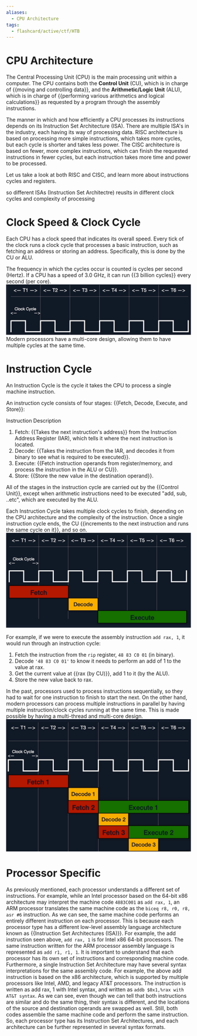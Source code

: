 ```yaml
---
aliases:
  - CPU Architecture
tags:
  - flashcard/active/ctf/HTB
---
```


# CPU Architecture

The Central Processing Unit (CPU) is the main processing unit within a computer. The CPU contains both the **Control Unit** (CU), which is in charge of {{moving and controlling data}}, and the **Arithmetic/Logic Unit** (ALU), which is in charge of {{performing various arithmetics and logical calculations}} as requested by a program through the assembly instructions. <!--SR:!2025-01-29,4,270!2025-01-29,2,230!2025-01-29,4,270!2025-01-29,2,230-->

The manner in which and how efficiently a CPU processes its instructions depends on its Instruction Set Architecture (ISA). There are multiple ISA's in the industry, each having its way of processing data. RISC architecture is based on processing more simple instructions, which takes more cycles, but each cycle is shorter and takes less power. The CISC architecture is based on fewer, more complex instructions, which can finish the requested instructions in fewer cycles, but each instruction takes more time and power to be processed.

Let us take a look at both RISC and CISC, and learn more about instructions cycles and registers.

so different ISAs (Instruction Set Architectre) reuslts in different clock cycles and complexity of processing 

# Clock Speed & Clock Cycle
Each CPU has a clock speed that indicates its overall speed. Every tick of the clock runs a clock cycle that processes a basic instruction, such as fetching an address or storing an address. Specifically, this is done by the CU or ALU.

The frequency in which the cycles occur is counted is cycles per second (Hertz). If a CPU has a speed of 3.0 GHz, it can run {{3 billion cycles}} every second (per core).
![alt text](<../linked images/cycle.png>)
Modern processors have a multi-core design, allowing them to have multiple cycles at the same time. <!--SR:!2025-01-28,3,250-->

# Instruction Cycle
An Instruction Cycle is the cycle it takes the CPU to process a single machine instruction.


An instruction cycle consists of four stages: {{Fetch, Decode, Execute, and Store}}: <!--SR:!2025-01-29,4,270-->

Instruction	Description
1. Fetch: {{Takes the next instruction's address}} from the Instruction Address Register (IAR), which tells it where the next instruction is located.
2. Decode: {{Takes the instruction from the IAR, and decodes it from binary to see what is required to be executed}}.
3. Execute: {{Fetch instruction operands from register/memory, and process the instruction in the ALU or CU}}.
4. Store: {{Store the new value in the destination operand}}. <!--SR:!2025-01-29,2,230!2025-01-28,3,250!2025-01-29,2,230!2025-01-29,4,270-->

All of the stages in the instruction cycle are carried out by the {{Control Unit}}, except when arithmetic instructions need to be executed "add, sub, ..etc", which are executed by the ALU. <!--SR:!2025-01-29,4,270-->


Each Instruction Cycle takes multiple clock cycles to finish, depending on the CPU architecture and the complexity of the instruction. Once a single instruction cycle ends, the CU {{increments to the next instruction and runs the same cycle on it}}, and so on.
![alt text](<../linked images/instructioncycle.png>) <!--SR:!2025-01-29,2,230-->


For example, if we were to execute the assembly instruction `add rax, 1`, it would run through an instruction cycle:

1. Fetch the instruction from the `rip` register, `48 83 C0 01` (in binary).
2. Decode `'48 83 C0 01'` to know it needs to perform an add of 1 to the value at rax.
3. Get the current value at {{rax (by CU)}}, add 1 to it (by the ALU).
4. Store the new value back to rax. <!--SR:!2025-01-28,3,250-->  

In the past, processors used to process instructions sequentially, so they had to wait for one instruction to finish to start the next. On the other hand, modern processors can process multiple instructions in parallel by having multiple instruction/clock cycles running at the same time. This is made possible by having a multi-thread and multi-core design.
![alt text](<../linked images/multi.png>)

# Processor Specific
As previously mentioned, each processor understands a different set of instructions. For example, while an Intel processor based on the 64-bit x86 architecture may interpret the machine code `4883C001` as `add rax, 1`, an ARM processor translates the same machine code as the `biceq r8, r0, r8, asr #6` instruction. As we can see, the same machine code performs an entirely different instruction on each processor. This is because each processor type has a different low-level assembly language architecture known as {{Instruction Set Architectures (ISA)}}. For example, the add instruction seen above, `add rax, 1` is for Intel x86 64-bit processors. The same instruction written for the ARM processor assembly language is represented as `add r1, r1, 1`.
It is important to understand that each processor has its own set of instructions and corresponding machine code. Furthermore, a single Instruction Set Architecture may have several syntax interpretations for the same assembly code. For example, the above add instruction is based on the x86 architecture, which is supported by multiple processors like Intel, AMD, and legacy AT&T processors. The instruction is written as add rax, 1 with Intel syntax, and written as `addb $0x1,%rax with AT&T syntax`. As we can see, even though we can tell that both instructions are similar and do the same thing, their syntax is different, and the locations of the source and destination operands are swapped as well. Still, both codes assemble the same machine code and perform the same instruction. So, each processor type has its Instruction Set Architectures, and each architecture can be further represented in several syntax formats. <!--SR:!2025-01-30,3,250-->



